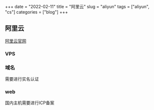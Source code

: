 +++ 
date = "2022-02-11"
title = "阿里云"
slug = "aliyun" 
tags = ["aliyun", "cs"]
categories = ["blog"]
+++

## 阿里云
[阿里云官网](aliyun.com)

### VPS

### 域名
需要进行实名认证

### web
国内主机需要进行ICP备案
